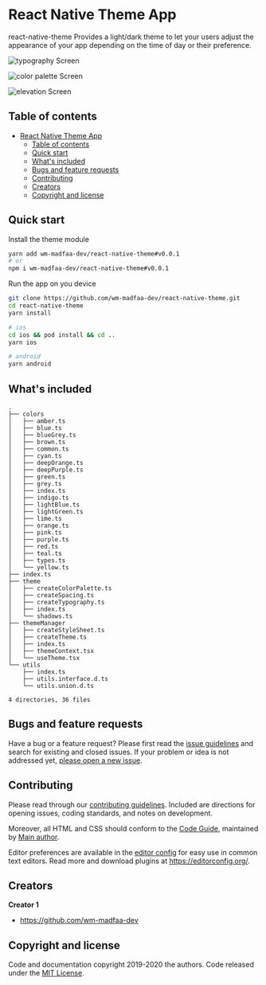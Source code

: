 # React Native Theme App

react-native-theme Provides a light/dark theme to let your users adjust the appearance of your app depending on the time of day or their preference.

![typography Screen](https://github.com/wm-madfaa-dev/react-native-theme/blob/master/doc/assets/typographyScreen.png)

![color palette Screen](https://github.com/wm-madfaa-dev/react-native-theme/blob/master/doc/assets/colorPaletteScreen.png)

![elevation Screen](https://github.com/wm-madfaa-dev/react-native-theme/blob/master/doc/assets/elevationScreen.png)

## Table of contents

- [React Native Theme App](#react-native-theme-app)
  - [Table of contents](#table-of-contents)
  - [Quick start](#quick-start)
  - [What's included](#whats-included)
  - [Bugs and feature requests](#bugs-and-feature-requests)
  - [Contributing](#contributing)
  - [Creators](#creators)
  - [Copyright and license](#copyright-and-license)

## Quick start

Install the theme module

```sh
yarn add wm-madfaa-dev/react-native-theme#v0.0.1
# or
npm i wm-madfaa-dev/react-native-theme#v0.0.1
```

Run the app on you device

```sh
git clone https://github.com/wm-madfaa-dev/react-native-theme.git
cd react-native-theme
yarn install

# ios
cd ios && pod install && cd ..
yarn ios

# android
yarn android
```
## What's included

```text
.
├── colors
│   ├── amber.ts
│   ├── blue.ts
│   ├── blueGrey.ts
│   ├── brown.ts
│   ├── common.ts
│   ├── cyan.ts
│   ├── deepOrange.ts
│   ├── deepPurple.ts
│   ├── green.ts
│   ├── grey.ts
│   ├── index.ts
│   ├── indigo.ts
│   ├── lightBlue.ts
│   ├── lightGreen.ts
│   ├── lime.ts
│   ├── orange.ts
│   ├── pink.ts
│   ├── purple.ts
│   ├── red.ts
│   ├── teal.ts
│   ├── types.ts
│   └── yellow.ts
├── index.ts
├── theme
│   ├── createColorPalette.ts
│   ├── createSpacing.ts
│   ├── createTypography.ts
│   ├── index.ts
│   └── shadows.ts
├── themeManager
│   ├── createStyleSheet.ts
│   ├── createTheme.ts
│   ├── index.ts
│   ├── themeContext.tsx
│   └── useTheme.tsx
└── utils
    ├── index.ts
    ├── utils.interface.d.ts
    └── utils.union.d.ts

4 directories, 36 files
```

## Bugs and feature requests

Have a bug or a feature request? Please first read the [issue guidelines](https://reponame/blob/master/CONTRIBUTING.md) and search for existing and closed issues. If your problem or idea is not addressed yet, [please open a new issue](https://reponame/issues/new).

## Contributing

Please read through our [contributing guidelines](https://reponame/blob/master/CONTRIBUTING.md). Included are directions for opening issues, coding standards, and notes on development.

Moreover, all HTML and CSS should conform to the [Code Guide](https://github.com/mdo/code-guide), maintained by [Main author](https://github.com/usernamemainauthor).

Editor preferences are available in the [editor config](https://reponame/blob/master/.editorconfig) for easy use in common text editors. Read more and download plugins at <https://editorconfig.org/>.

## Creators

**Creator 1**

- <https://github.com/wm-madfaa-dev>

## Copyright and license

Code and documentation copyright 2019-2020 the authors. Code released under the [MIT License](https://reponame/blob/master/LICENSE).
